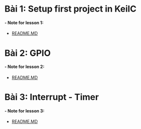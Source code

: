 # Bài 1: Setup first project in KeilC
#### - Note  for lesson 1:
- [README.MD](https://github.com/TuanDinh191/Automotive_embedded/tree/4514f1fddbb2bcfc0a9cafbaed451854165410a5/Bai%201-%20Setup%20project%20dau%20tien%20tren%20KeilC)
# Bài 2: GPIO
#### - Note  for lesson 2:
- [README.MD](https://github.com/TuanDinh191/Automotive_embedded/tree/4514f1fddbb2bcfc0a9cafbaed451854165410a5/Bai%202-%20GPIO)
# Bài 3: Interrupt - Timer
#### - Note  for lesson 3:
- [README.MD](https://github.com/TuanDinh191/Automotive_embedded/tree/c797d66d01f7d11f195d896204dd20f6c0d947f6/Bai%203%20-%20Interrupt%20-%20Timer)